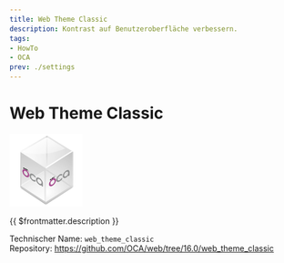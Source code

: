 ```yaml
---
title: Web Theme Classic
description: Kontrast auf Benutzeroberfläche verbessern.
tags:
- HowTo
- OCA
prev: ./settings
---
```

# Web Theme Classic
![icon_oca_app](assets/icon_oca_app.png)

{{ $frontmatter.description }}

Technischer Name: `web_theme_classic`\
Repository: <https://github.com/OCA/web/tree/16.0/web_theme_classic>
